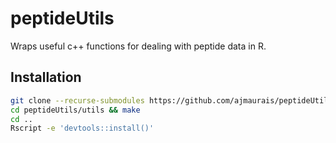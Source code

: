 # peptideUtils
Wraps useful c++ functions for dealing with peptide data in R.

## Installation

```bash
git clone --recurse-submodules https://github.com/ajmaurais/peptideUtils
cd peptideUtils/utils && make
cd ..
Rscript -e 'devtools::install()'
```


